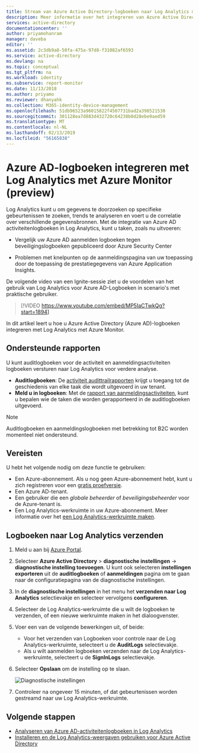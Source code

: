 ```yaml
---
title: Stream van Azure Active Directory-logboeken naar Log Analytics met Azure Monitor (preview) | Microsoft Docs
description: Meer informatie over het integreren van Azure Active Directory-Logboeken in Log Analytics met behulp van Azure Monitor (preview)
services: active-directory
documentationcenter: ''
author: priyamohanram
manager: daveba
editor: ''
ms.assetid: 2c3db9a8-50fa-475a-97d8-f31082af6593
ms.service: active-directory
ms.devlang: na
ms.topic: conceptual
ms.tgt_pltfrm: na
ms.workload: identity
ms.subservice: report-monitor
ms.date: 11/13/2018
ms.author: priyamo
ms.reviewer: dhanyahk
ms.collection: M365-identity-device-management
ms.openlocfilehash: 51db96523a96015822f4507731bad2a398521530
ms.sourcegitcommit: 301128ea7d883d432720c64238b0d28ebe9aed59
ms.translationtype: MT
ms.contentlocale: nl-NL
ms.lasthandoff: 02/13/2019
ms.locfileid: "56165838"
---
```

# <a name="integrate-azure-ad-logs-with-log-analytics-using-azure-monitor-preview"></a>Azure AD-logboeken integreren met Log Analytics met Azure Monitor (preview)

Log Analytics kunt u om gegevens te doorzoeken op specifieke gebeurtenissen te zoeken, trends te analyseren en voert u de correlatie over verschillende gegevensbronnen. Met de integratie van Azure AD activiteitenlogboeken in Log Analytics, kunt u taken, zoals nu uitvoeren:

 * Vergelijk uw Azure AD aanmelden logboeken tegen beveiligingslogboeken gepubliceerd door Azure Security Center

 * Problemen met knelpunten op de aanmeldingspagina van uw toepassing door de toepassing de prestatiegegevens van Azure Application Insights.  

De volgende video van een Ignite-sessie ziet u de voordelen van het gebruik van Log Analytics voor Azure AD-Logboeken in scenario's met praktische gebruiker.

> [!VIDEO https://www.youtube.com/embed/MP5IaCTwkQg?start=1894]

In dit artikel leert u hoe u Azure Active Directory (Azure AD)-logboeken integreren met Log Analytics met Azure Monitor.

## <a name="supported-reports"></a>Ondersteunde rapporten

U kunt auditlogboeken voor de activiteit en aanmeldingsactiviteiten logboeken versturen naar Log Analytics voor verdere analyse. 

* **Auditlogboeken**: De [activiteit audittrailrapporten](concept-audit-logs.md) krijgt u toegang tot de geschiedenis van elke taak die wordt uitgevoerd in uw tenant.
* **Meld u in logboeken**: Met de [rapport van aanmeldingsactiviteiten](concept-sign-ins.md), kunt u bepalen wie de taken die worden gerapporteerd in de auditlogboeken uitgevoerd.

> [!NOTE]
> Auditlogboeken en aanmeldingslogboeken met betrekking tot B2C worden momenteel niet ondersteund.
>

## <a name="prerequisites"></a>Vereisten 

U hebt het volgende nodig om deze functie te gebruiken:

* Een Azure-abonnement. Als u nog geen Azure-abonnement hebt, kunt u zich registreren voor een [gratis proefversie](https://azure.microsoft.com/free/).
* Een Azure AD-tenant.
* Een gebruiker die een *globale beheerder* of *beveiligingsbeheerder* voor de Azure-tenant is.
* Een Log Analytics-werkruimte in uw Azure-abonnement. Meer informatie over het [een Log Analytics-werkruimte maken](https://docs.microsoft.com/azure/log-analytics/log-analytics-quick-create-workspace).

## <a name="send-logs-to-log-analytics"></a>Logboeken naar Log Analytics verzenden

1. Meld u aan bij [Azure Portal](https://portal.azure.com). 

2. Selecteer **Azure Active Directory** > **diagnostische instellingen** -> **diagnostische instelling toevoegen**. U kunt ook selecteren **instellingen exporteren** uit de **auditlogboeken** of **aanmeldingen** pagina om te gaan naar de configuratiepagina van de diagnostische instellingen.  
    
3. In de **diagnostische instellingen** in het menu het **verzenden naar Log Analytics** selectievakje en selecteer vervolgens **configureren**.

4. Selecteer de Log Analytics-werkruimte die u wilt de logboeken te verzenden, of een nieuwe werkruimte maken in het dialoogvenster.  

5. Voer een van de volgende bewerkingen uit, of beide:
    * Voor het verzenden van Logboeken voor controle naar de Log Analytics-werkruimte, selecteert u de **AuditLogs** selectievakje. 
    * Als u wilt aanmelden logboeken verzenden naar de Log Analytics-werkruimte, selecteert u de **SignInLogs** selectievakje.

6. Selecteer **Opslaan** om de instelling op te slaan.

    ![Diagnostische instellingen](./media/howto-integrate-activity-logs-with-log-analytics/Configure.png)

7. Controleer na ongeveer 15 minuten, of dat gebeurtenissen worden gestreamd naar uw Log Analytics-werkruimte.

## <a name="next-steps"></a>Volgende stappen

* [Analyseren van Azure AD-activiteitenlogboeken in Log Analytics](howto-analyze-activity-logs-log-analytics.md)
* [Installeren en de Log Analytics-weergaven gebruiken voor Azure Active Directory](howto-install-use-log-analytics-views.md)
